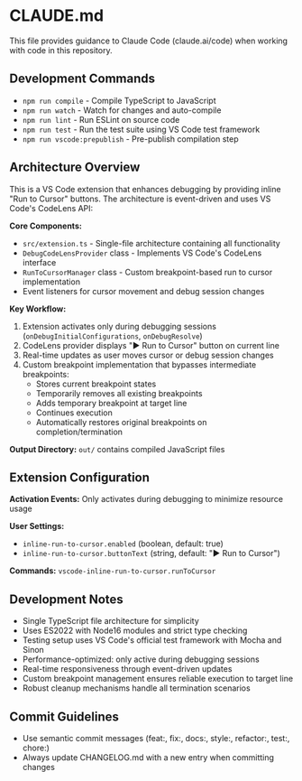 # CLAUDE.md

This file provides guidance to Claude Code (claude.ai/code) when working with code in this repository.

## Development Commands

- `npm run compile` - Compile TypeScript to JavaScript
- `npm run watch` - Watch for changes and auto-compile
- `npm run lint` - Run ESLint on source code
- `npm run test` - Run the test suite using VS Code test framework
- `npm run vscode:prepublish` - Pre-publish compilation step

## Architecture Overview

This is a VS Code extension that enhances debugging by providing inline "Run to Cursor" buttons. The architecture is event-driven and uses VS Code's CodeLens API:

**Core Components:**
- `src/extension.ts` - Single-file architecture containing all functionality
- `DebugCodeLensProvider` class - Implements VS Code's CodeLens interface
- `RunToCursorManager` class - Custom breakpoint-based run to cursor implementation
- Event listeners for cursor movement and debug session changes

**Key Workflow:**
1. Extension activates only during debugging sessions (`onDebugInitialConfigurations`, `onDebugResolve`)
2. CodeLens provider displays "▶️ Run to Cursor" button on current line
3. Real-time updates as user moves cursor or debug session changes
4. Custom breakpoint implementation that bypasses intermediate breakpoints:
   - Stores current breakpoint states
   - Temporarily removes all existing breakpoints
   - Adds temporary breakpoint at target line
   - Continues execution
   - Automatically restores original breakpoints on completion/termination

**Output Directory:** `out/` contains compiled JavaScript files

## Extension Configuration

**Activation Events:** Only activates during debugging to minimize resource usage

**User Settings:**
- `inline-run-to-cursor.enabled` (boolean, default: true)
- `inline-run-to-cursor.buttonText` (string, default: "▶️ Run to Cursor")

**Commands:** `vscode-inline-run-to-cursor.runToCursor`

## Development Notes

- Single TypeScript file architecture for simplicity
- Uses ES2022 with Node16 modules and strict type checking
- Testing setup uses VS Code's official test framework with Mocha and Sinon
- Performance-optimized: only active during debugging sessions
- Real-time responsiveness through event-driven updates
- Custom breakpoint management ensures reliable execution to target line
- Robust cleanup mechanisms handle all termination scenarios

## Commit Guidelines

- Use semantic commit messages (feat:, fix:, docs:, style:, refactor:, test:, chore:)
- Always update CHANGELOG.md with a new entry when committing changes